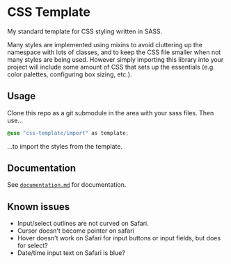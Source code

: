 # CSS Template

My standard template for CSS styling written in SASS.

Many styles are implemented using mixins to avoid cluttering up the namespace
with lots of classes, and to keep the CSS file smaller when not many styles are
being used. However simply importing this library into your project will include
some amount of CSS that sets up the essentials (e.g. color palettes, configuring
box sizing, etc.).

## Usage

Clone this repo as a git submodule in the area with your sass files. Then use...

```css
@use "css-template/import" as template;
```

...to import the styles from the template.

## Documentation

See [`documentation.md`](/documentation.md) for documentation.

## Known issues

- Input/select outlines are not curved on Safari.
- Cursor doesn't become pointer on safari
- Hover doesn't work on Safari for input buttons or input fields, but does for select?
- Date/time input text on Safari is blue?
